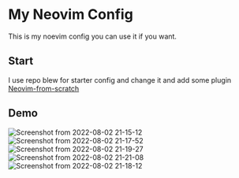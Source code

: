 # My Neovim Config
This is my noevim config you can use it if you want.

## Start
I use repo blew for starter config and change it and add some plugin <br/>
[Neovim-from-scratch](https://github.com/LunarVim/Neovim-from-scratch)

## Demo
![Screenshot from 2022-08-02 21-15-12](https://user-images.githubusercontent.com/84536899/182431143-c346da21-8748-4455-8ec7-1484c5cd2e86.png)
![Screenshot from 2022-08-02 21-17-52](https://user-images.githubusercontent.com/84536899/182431195-6266c0f9-bc67-4220-b713-fdd582535d05.png)
![Screenshot from 2022-08-02 21-19-27](https://user-images.githubusercontent.com/84536899/182431209-81a27b43-5be7-4f53-9740-6d469f4e5616.png)
![Screenshot from 2022-08-02 21-21-08](https://user-images.githubusercontent.com/84536899/182431248-8600eaba-67d9-4511-9270-1eb565380097.png)
![Screenshot from 2022-08-02 21-18-12](https://user-images.githubusercontent.com/84536899/182431291-58bd3f43-c1ea-4836-847f-91169aa3a236.png)
